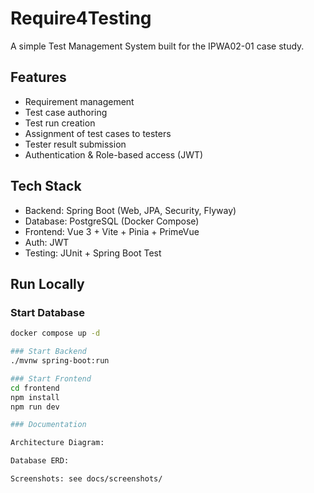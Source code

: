 # Require4Testing

A simple Test Management System built for the IPWA02-01 case study.

## Features
- Requirement management
- Test case authoring
- Test run creation
- Assignment of test cases to testers
- Tester result submission
- Authentication & Role-based access (JWT)

## Tech Stack
- Backend: Spring Boot (Web, JPA, Security, Flyway)
- Database: PostgreSQL (Docker Compose)
- Frontend: Vue 3 + Vite + Pinia + PrimeVue
- Auth: JWT
- Testing: JUnit + Spring Boot Test

## Run Locally

### Start Database
```bash
docker compose up -d

### Start Backend
./mvnw spring-boot:run

### Start Frontend
cd frontend
npm install
npm run dev

### Documentation

Architecture Diagram:

Database ERD:

Screenshots: see docs/screenshots/

